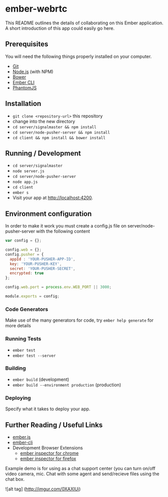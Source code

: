 # ember-webrtc

This README outlines the details of collaborating on this Ember application.
A short introduction of this app could easily go here.

## Prerequisites

You will need the following things properly installed on your computer.

* [Git](http://git-scm.com/)
* [Node.js](http://nodejs.org/) (with NPM)
* [Bower](http://bower.io/)
* [Ember CLI](http://www.ember-cli.com/)
* [PhantomJS](http://phantomjs.org/)

## Installation

* `git clone <repository-url>` this repository
* change into the new directory
* `cd server/signalmaster && npm install`
* `cd server/node-pusher-server && npm install`
* `cd client && npm install && bower install`

## Running / Development

* `cd server/signalmaster`
* `node server.js`
* `cd server/node-pusher-server`
* `node app.js`
* `cd client`
* `ember s`
* Visit your app at [http://localhost:4200](http://localhost:4200).

## Environment configuration

In order to make it work you must create a config.js file on server/node-pusher-server
with the following content

```javascript
var config = {};

config.web = {};
config.pusher = {
  appId : 'YOUR-PUSHER-APP-ID',
  key: 'YOUR-PUSHER-KEY',
  secret: 'YOUR-PUSHER-SECRET',
  encrypted: true
};

config.web.port = process.env.WEB_PORT || 3000;

module.exports = config;
```

### Code Generators

Make use of the many generators for code, try `ember help generate` for more details

### Running Tests

* `ember test`
* `ember test --server`

### Building

* `ember build` (development)
* `ember build --environment production` (production)

### Deploying

Specify what it takes to deploy your app.

## Further Reading / Useful Links

* [ember.js](http://emberjs.com/)
* [ember-cli](http://www.ember-cli.com/)
* Development Browser Extensions
  * [ember inspector for chrome](https://chrome.google.com/webstore/detail/ember-inspector/bmdblncegkenkacieihfhpjfppoconhi)
  * [ember inspector for firefox](https://addons.mozilla.org/en-US/firefox/addon/ember-inspector/)
  

Example demo is for using as a chat support center (you can turn on/off video camera, mic. Chat with some agent and send/recieve files using the chat box.
  
![alt tag] (http://imgur.com/0XAXIUi)
